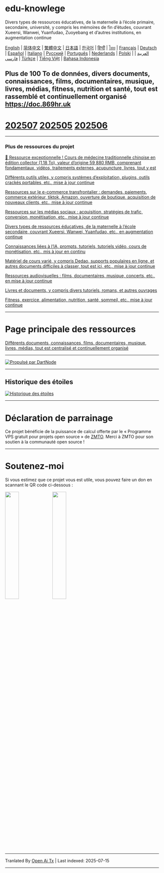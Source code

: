 # edu-knowlege
Divers types de ressources éducatives, de la maternelle à l’école primaire, secondaire, université, y compris les mémoires de fin d’études, couvrant Xueersi, Wanwei, Yuanfudao, Zuoyebang et d’autres institutions, en augmentation continue

[English](https://openaitx.github.io/view.html?user=mswnlz&project=edu-knowlege&lang=en) | [简体中文](https://openaitx.github.io/view.html?user=mswnlz&project=edu-knowlege&lang=zh-CN) | [繁體中文](https://openaitx.github.io/view.html?user=mswnlz&project=edu-knowlege&lang=zh-TW) | [日本語](https://openaitx.github.io/view.html?user=mswnlz&project=edu-knowlege&lang=ja) | [한국어](https://openaitx.github.io/view.html?user=mswnlz&project=edu-knowlege&lang=ko) | [हिन्दी](https://openaitx.github.io/view.html?user=mswnlz&project=edu-knowlege&lang=hi) | [ไทย](https://openaitx.github.io/view.html?user=mswnlz&project=edu-knowlege&lang=th) | [Français](https://openaitx.github.io/view.html?user=mswnlz&project=edu-knowlege&lang=fr) | [Deutsch](https://openaitx.github.io/view.html?user=mswnlz&project=edu-knowlege&lang=de) | [Español](https://openaitx.github.io/view.html?user=mswnlz&project=edu-knowlege&lang=es) | [Italiano](https://openaitx.github.io/view.html?user=mswnlz&project=edu-knowlege&lang=it) | [Русский](https://openaitx.github.io/view.html?user=mswnlz&project=edu-knowlege&lang=ru) | [Português](https://openaitx.github.io/view.html?user=mswnlz&project=edu-knowlege&lang=pt) | [Nederlands](https://openaitx.github.io/view.html?user=mswnlz&project=edu-knowlege&lang=nl) | [Polski](https://openaitx.github.io/view.html?user=mswnlz&project=edu-knowlege&lang=pl) | [العربية](https://openaitx.github.io/view.html?user=mswnlz&project=edu-knowlege&lang=ar) | [فارسی](https://openaitx.github.io/view.html?user=mswnlz&project=edu-knowlege&lang=fa) | [Türkçe](https://openaitx.github.io/view.html?user=mswnlz&project=edu-knowlege&lang=tr) | [Tiếng Việt](https://openaitx.github.io/view.html?user=mswnlz&project=edu-knowlege&lang=vi) | [Bahasa Indonesia](https://openaitx.github.io/view.html?user=mswnlz&project=edu-knowlege&lang=id)

Plus de 100 To de données, divers documents, connaissances, films, documentaires, musique, livres, médias, fitness, nutrition et santé, tout est rassemblé et continuellement organisé https://doc.869hr.uk
------------------

# [202507](https://raw.githubusercontent.com/mswnlz/edu-knowlege/main/202507.md) [202505](https://raw.githubusercontent.com/mswnlz/edu-knowlege/main/202505.md) [202506](https://raw.githubusercontent.com/mswnlz/edu-knowlege/main/202506.md)


---------------

### Plus de ressources du projet

[🎁 Ressource exceptionnelle ! Cours de médecine traditionnelle chinoise en édition collector (1,18 To), valeur d’origine 59 880 RMB, comprenant fondamentaux, vidéos, traitements externes, acupuncture, livres, tout y est](https://github.com/mswnlz/chinese-traditional)

[Différents outils utiles, y compris systèmes d’exploitation, plugins, outils crackés portables, etc., mise à jour continue](https://github.com/mswnlz/tools)


[Ressources sur le e-commerce transfrontalier : demandes, paiements, commerce extérieur, tiktok, Amazon, ouverture de boutique, acquisition de nouveaux clients, etc., mise à jour continue](https://github.com/mswnlz/cross-border)

[Ressources sur les médias sociaux : acquisition, stratégies de trafic, conversion, monétisation, etc., mise à jour continue](https://github.com/mswnlz/self-media)

[ Divers types de ressources éducatives, de la maternelle à l’école secondaire, couvrant Xueersi, Wanwei, Yuanfudao, etc., en augmentation continue](https://github.com/mswnlz/edu-knowlege)

[Connaissances liées à l’IA, prompts, tutoriels, tutoriels vidéo, cours de monétisation, etc., mis à jour en continu](https://github.com/mswnlz/AIknowledge)

[Matériel de cours varié, y compris Dedao, supports populaires en ligne, et autres documents difficiles à classer, tout est ici, etc., mise à jour continue](https://github.com/mswnlz/curriculum)

[Ressources audiovisuelles : films, documentaires, musique, concerts, etc., en mise à jour continue](https://github.com/mswnlz/movies)

[Livres et documents, y compris divers tutoriels, romans, et autres ouvrages](https://github.com/mswnlz/book)

[Fitness, exercice, alimentation, nutrition, santé, sommeil, etc., mise à jour continue](https://github.com/mswnlz/healthy)



---------------

# Page principale des ressources
[Différents documents, connaissances, films, documentaires, musique, livres, médias, tout est centralisé et continuellement organisé](https://github.com/mswnlz)

---------------

[![Propulsé par DartNode](https://dartnode.com/branding/DN-Open-Source-sm.png)](https://dartnode.com "Propulsé par DartNode - VPS gratuit pour l’open source")

---------------


## Historique des étoiles
[![Historique des étoiles](https://api.star-history.com/svg?repos=mswnlz/edu-knowlege&type=Date)](https://www.star-history.com/#mswnlz/edu-knowlege&Date)

---------------



# Déclaration de parrainage
Ce projet bénéficie de la puissance de calcul offerte par le « Programme VPS gratuit pour projets open source » de [ZMTO](https://console.vtexs.com/?affid=12967).
Merci à ZMTO pour son soutien à la communauté open source !


---------------

# Soutenez-moi

Si vous estimez que ce projet vous est utile, vous pouvez faire un don en scannant le QR code ci-dessous :
<p align="left">
  <img src="https://raw.githubusercontent.com/mswnlz/edu-knowlege/main/support-alipay.png" width="30%">
  <img src="https://raw.githubusercontent.com/mswnlz/edu-knowlege/main/wechat-qrcode.jpg" width="30%">
</p>


---

Tranlated By [Open Ai Tx](https://github.com/OpenAiTx/OpenAiTx) | Last indexed: 2025-07-15

---